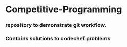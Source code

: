 # Competitive-Programming

### repository to demonstrate git workflow.

### Contains solutions to codechef problems
